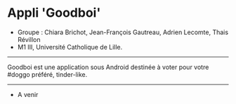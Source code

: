 # Appli 'Goodboi'

* Groupe : Chiara Brichot, Jean-François Gautreau, Adrien Lecomte, Thais Révillon
* M1 III, Université Catholique de Lille.

***

Goodboi est une application sous Android destinée à voter pour votre #doggo préféré, tinder-like.

***

* A venir 